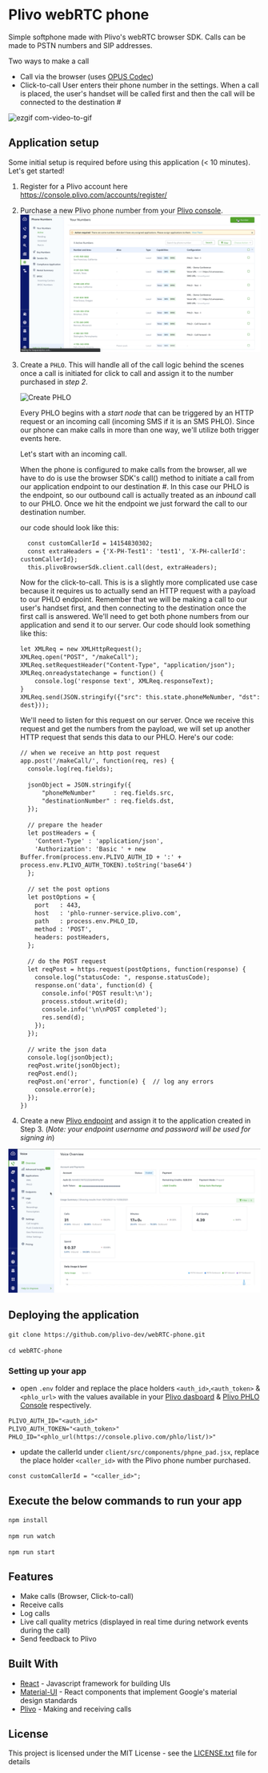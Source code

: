 # Plivo webRTC phone
Simple softphone made with Plivo's webRTC browser SDK. Calls can be made to PSTN numbers and SIP addresses.

Two ways to make a call

* Call via the browser (uses <a href="http://opus-codec.org/" target="_blank">OPUS Codec</a>)
* Click-to-call
     User enters their phone number in the settings. When a call is placed, the user's handset will be called first and then the call will be connected to the destination #

![ezgif com-video-to-gif](https://user-images.githubusercontent.com/32422458/40951940-18cd6908-682e-11e8-8e13-787de45b1a90.gif)

## Application setup

Some initial setup is required before using this application (< 10 minutes). Let's get started!

1. Register for a Plivo account here <a href="https://console.plivo.com/accounts/register/">https://console.plivo.com/accounts/register/</a>

2. Purchase a new Plivo phone number from your [Plivo console](https://console.plivo.com/active-phone-numbers/).
  ![Buy Number](public/gifs/buy-number.gif)

3. Create a `PHLO`. This will handle all of the call logic behind the scenes once a call is initiated for click to call and assign it to the number purchased in *step 2*.

    ![Create PHLO](public/gifs/create-phlo.gif)

    Every PHLO begins with a _start node_ that can be triggered by an HTTP request or an incoming call (incoming SMS if it is an SMS PHLO). Since our phone can make calls in more than one way, we'll utilize both trigger events here. 

    Let's start with an incoming call. 

    When the phone is configured to make calls from the browser, all we have to do is use the browser SDK's call() method to initiate a call from our application endpoint to our destination #. In this case our PHLO is the endpoint, so our outbound call is actually treated as an _inbound_ call to our PHLO. Once we hit the endpoint we just forward the call to our destination number.

    our code should look like this:
    ```
      const customCallerId = 14154830302;
      const extraHeaders = {'X-PH-Test1': 'test1', 'X-PH-callerId': customCallerId};
      this.plivoBrowserSdk.client.call(dest, extraHeaders);
    ```

    Now for the click-to-call. This is is a slightly more complicated use case because it requires us to actually send an HTTP request with a payload to our PHLO endpoint. Remember that we will be making a call to our user's handset first, and then connecting to the destination once the first call is answered. We'll need to get both phone numbers from our application and send it to our server. Our code should look something like this:

    ```
    let XMLReq = new XMLHttpRequest();
    XMLReq.open("POST", "/makeCall");
    XMLReq.setRequestHeader("Content-Type", "application/json");
    XMLReq.onreadystatechange = function() {
        console.log('response text', XMLReq.responseText);
    }
    XMLReq.send(JSON.stringify({"src": this.state.phoneMeNumber, "dst": dest}));
    ```

    We'll need to listen for this request on our server. Once we receive this request and get the numbers from the payload, we will set up another HTTP request that sends this data to our PHLO. Here's our code: 

    ```
    // when we receive an http post request
    app.post('/makeCall/', function(req, res) {
      console.log(req.fields);

      jsonObject = JSON.stringify({
          "phoneMeNumber"     : req.fields.src,
          "destinationNumber" : req.fields.dst,
      });

      // prepare the header
      let postHeaders = {
        'Content-Type' : 'application/json',
        'Authorization': 'Basic ' + new Buffer.from(process.env.PLIVO_AUTH_ID + ':' + process.env.PLIVO_AUTH_TOKEN).toString('base64')
      };

      // set the post options
      let postOptions = {
        port   : 443,
        host   : 'phlo-runner-service.plivo.com',
        path   : process.env.PHLO_ID,
        method : 'POST',
        headers: postHeaders,
      };

      // do the POST request
      let reqPost = https.request(postOptions, function(response) {
        console.log("statusCode: ", response.statusCode);
        response.on('data', function(d) {
          console.info('POST result:\n');
          process.stdout.write(d);
          console.info('\n\nPOST completed');
          res.send(d);
        });
      });

      // write the json data
      console.log(jsonObject);
      reqPost.write(jsonObject);
      reqPost.end();
      reqPost.on('error', function(e) {  // log any errors
        console.error(e);
      });
    })
    ```

4. Create a new [Plivo endpoint](https://console.plivo.com/voice/endpoints/) and assign it to the application created in Step 3. (_Note: your endpoint username and password will be used for signing in_)

  ![Create Endpoint](public/gifs/create-endpoint.gif)


## Deploying the application
```
git clone https://github.com/plivo-dev/webRTC-phone.git

cd webRTC-phone
```

### Setting up your app

* open `.env` folder and replace the place holders `<auth_id>`,`<auth_token>` & `<phlo_url>` with the values available in your [Plivo dasboard](https://console.plivo.com/dashboard/) & [Plivo PHLO Console](https://console.plivo.com/phlo/list/) respectively.

```
PLIVO_AUTH_ID="<auth_id>"
PLIVO_AUTH_TOKEN="<auth_token>"
PHLO_ID="<phlo_url(https://console.plivo.com/phlo/list/)>"
```

* update the callerId under `client/src/components/phpne_pad.jsx`, replace the place holder `<caller_id>` with the Plivo phone number purchased.
```
const customCallerId = "<caller_id>";
```

## Execute the below commands to run your app
```
npm install

npm run watch

npm run start
```
## Features

* Make calls (Browser, Click-to-call)
* Receive calls
* Log calls
* Live call quality metrics (displayed in real time during network events during the call)
* Send feedback to Plivo

## Built With

* [React](https://reactjs.org/) - Javascript framework for building UIs
* [Material-UI](https://material-ui.com/) - React components that implement Google's material design standards
* [Plivo](https://www.plivo.com/) - Making and receiving calls
## License

This project is licensed under the MIT License - see the [LICENSE.txt](LICENSE.txt) file for details


